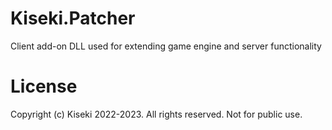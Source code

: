 # Kiseki.Patcher
Client add-on DLL used for extending game engine and server functionality 

# License
Copyright (c) Kiseki 2022-2023. All rights reserved. Not for public use.